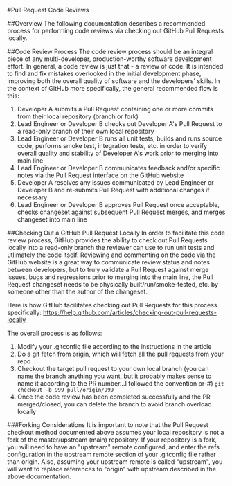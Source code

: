 #Pull Request Code Reviews

##Overview
The following documentation describes a recommended process for performing code reviews via checking out GitHub Pull Requests locally.

##Code Review Process
The code review process should be an integral piece of any multi-developer, production-worthy software development effort.  In general, a code review is just that - a review of code.  It is intended to find and fix mistakes overlooked in the initial development phase, improving both the overall quality of software and the developers' skills.  In the context of GitHub more specifically, the general recommended flow is this:

1. Developer A submits a Pull Request containing one or more commits from their local repository (branch or fork)
2. Lead Engineer or Developer B checks out Developer A's Pull Request to a read-only branch of their own local repository
3. Lead Engineer or Developer B runs all unit tests, builds and runs source code, performs smoke test, integration tests, etc. in order to verify overall quality and stability of Developer A's work prior to merging into main line
4. Lead Engineer or Developer B communicates feedback and/or specific notes via the Pull Request interface on the GitHub website
5. Developer A resolves any issues communicated by Lead Engineer or Developer B and re-submits Pull Request with additional changes if necessary
6. Lead Engineer or Developer B approves Pull Request once acceptable, checks changeset against subsequent Pull Request merges, and merges changeset into main line

##Checking Out a GitHub Pull Request Locally
In order to facilitate this code review process, GitHub provides the ability to check out Pull Requests locally into a read-only branch the reviewer can use to run unit tests and utlimately the code itself.  Reviewing and commenting on the code via the GitHub website is a great way to communicate review status and notes between developers, but to truly validate a Pull Request against merge issues, bugs and regressions prior to merging into the main line, the Pull Request changeset needs to be physically built/run/smoke-tested, etc. by someone other than the author of the changeset.

Here is how GitHub facilitates checking out Pull Requests for this process specifically:
https://help.github.com/articles/checking-out-pull-requests-locally

The overall process is as follows:

1. Modify your .gitconfig file according to the instructions in the article
2. Do a git fetch from origin, which will fetch all the pull requests from your repo
3. Checkout the target pull request to your own local branch (you can name the branch anything you want, but it probably makes sense to name it according to the PR number…I followed the convention pr-#) `git checkout -b 999 pull/origin/999`
4. Once the code review has been completed successfully and the PR merged/closed, you can delete the branch to avoid branch overload locally

###Forking Considerations
It is important to note that the Pull Request checkout method documented above assumes your local repository is not a fork of the master/upstream (main) repository.  If your repository is a fork, you will need to have an "upstream" remote configured, and enter the refs configuration in the upstream remote section of your .gitconfig file rather than origin.  Also, assuming your upstream remote is called "upstream", you will want to replace references to "origin" with upstream described in the above documentation.
